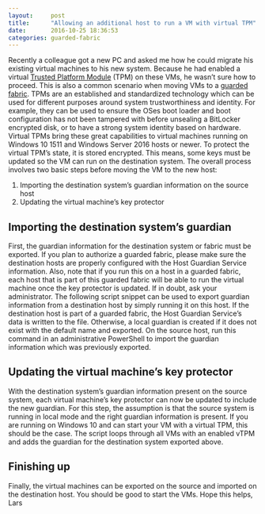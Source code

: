 ```yaml
---
layout:     post
title:      "Allowing an additional host to run a VM with virtual TPM"
date:       2016-10-25 18:36:53
categories: guarded-fabric
---
```

Recently a colleague got a new PC and asked me how he could migrate his existing virtual machines to his new system. Because he had enabled a virtual [Trusted Platform Module](https://technet.microsoft.com/en-us/itpro/windows/keep-secure/trusted-platform-module-overview) (TPM) on these VMs, he wasn’t sure how to proceed. This is also a common scenario when moving VMs to a [guarded fabric](https://technet.microsoft.com/en-us/windows-server-docs/security/guarded-fabric-and-shielded-vms). TPMs are an established and standardized technology which can be used for different purposes around system trustworthiness and identity. For example, they can be used to ensure the OSes boot loader and boot configuration has not been tampered with before unsealing a BitLocker encrypted disk, or to have a strong system identity based on hardware. Virtual TPMs bring these great capabilities to virtual machines running on Windows 10 1511 and Windows Server 2016 hosts or newer. To protect the virtual TPM’s state, it is stored encrypted. This means, some keys must be updated so the VM can run on the destination system. The overall process involves two basic steps before moving the VM to the new host: 

  1. Importing the destination system’s guardian information on the source host
  2. Updating the virtual machine’s key protector



## Importing the destination system’s guardian

First, the guardian information for the destination system or fabric must be exported. If you plan to authorize a guarded fabric, please make sure the destination hosts are properly configured with the Host Guardian Service information. Also, note that if you run this on a host in a guarded fabric, each host that is part of this guarded fabric will be able to run the virtual machine once the key protector is updated. If in doubt, ask your administrator. The following script snippet can be used to export guardian information from a destination host by simply running it on this host.  If the destination host is part of a guarded fabric, the Host Guardian Service’s data is written to the file. Otherwise, a local guardian is created if it does not exist with the default name and exported. On the source host, run this command in an administrative PowerShell to import the guardian information which was previously exported. 

## Updating the virtual machine’s key protector

With the destination system’s guardian information present on the source system, each virtual machine’s key protector can now be updated to include the new guardian. For this step, the assumption is that the source system is running in local mode and the right guardian information is present. If you are running on Windows 10 and can start your VM with a virtual TPM, this should be the case.  The script loops through all VMs with an enabled vTPM and adds the guardian for the destination system exported above. 

## Finishing up

Finally, the virtual machines can be exported on the source and imported on the destination host. You should be good to start the VMs. Hope this helps, Lars
